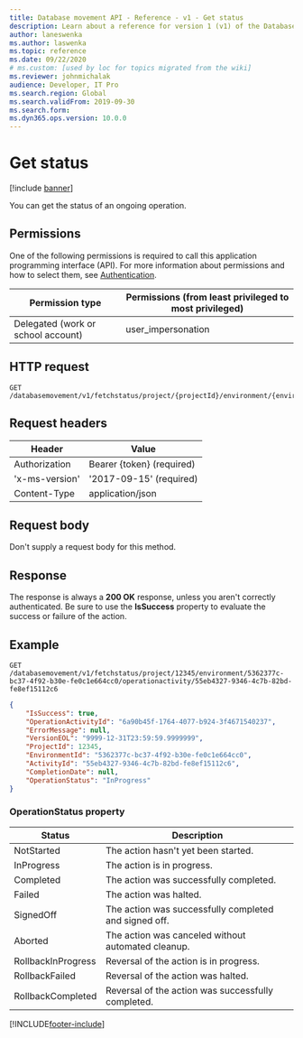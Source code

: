 ```yaml
---
title: Database movement API - Reference - v1 - Get status
description: Learn about a reference for version 1 (v1) of the Database Movement application programming interface (API) for getting statuses.
author: laneswenka
ms.author: laswenka
ms.topic: reference
ms.date: 09/22/2020
# ms.custom: [used by loc for topics migrated from the wiki]
ms.reviewer: johnmichalak
audience: Developer, IT Pro
ms.search.region: Global
ms.search.validFrom: 2019-09-30
ms.search.form: 
ms.dyn365.ops.version: 10.0.0
---
```


# Get status

[!include [banner](../../../includes/banner.md)]

You can get the status of an ongoing operation.

## Permissions

One of the following permissions is required to call this application programming interface (API). For more information about permissions and how to select them, see [Authentication](../dbmovement-api-authentication.md).

| Permission type                    | Permissions (from least privileged to most privileged) |
|------------------------------------|--------------------------------------------------------|
| Delegated (work or school account) | user\_impersonation                                    |

## HTTP request

<!-- { "blockType": "ignored" } -->
```http
GET /databasemovement/v1/fetchstatus/project/{projectId}/environment/{environmentId}/operationactivity/{operationactivityId}
```

## Request headers

| Header         | Value                     |
|----------------|---------------------------|
| Authorization  | Bearer {token} (required) |
| 'x-ms-version' | '2017-09-15' (required)   |
| Content-Type   | application/json          |

## Request body

Don't supply a request body for this method.

## Response

The response is always a **200 OK** response, unless you aren't correctly authenticated. Be sure to use the **IsSuccess** property to evaluate the success or failure of the action.

## Example

```http
GET /databasemovement/v1/fetchstatus/project/12345/environment/5362377c-bc37-4f92-b30e-fe0c1e664cc0/operationactivity/55eb4327-9346-4c7b-82bd-fe8ef15112c6
```

```json
{
    "IsSuccess": true,
    "OperationActivityId": "6a90b45f-1764-4077-b924-3f4671540237",
    "ErrorMessage": null,
    "VersionEOL": "9999-12-31T23:59:59.9999999",
    "ProjectId": 12345,
    "EnvironmentId": "5362377c-bc37-4f92-b30e-fe0c1e664cc0",
    "ActivityId": "55eb4327-9346-4c7b-82bd-fe8ef15112c6",
    "CompletionDate": null,
    "OperationStatus": "InProgress"
}
```

### OperationStatus property

| Status             | Description                                           |
|--------------------|-------------------------------------------------------|
| NotStarted         | The action hasn't yet been started.                   |
| InProgress         | The action is in progress.                            |
| Completed          | The action was successfully completed.                |
| Failed             | The action was halted.                                |
| SignedOff          | The action was successfully completed and signed off. |
| Aborted            | The action was canceled without automated cleanup.    |
| RollbackInProgress | Reversal of the action is in progress.                |
| RollbackFailed     | Reversal of the action was halted.                    |
| RollbackCompleted  | Reversal of the action was successfully completed.    |


[!INCLUDE[footer-include](../../../../../includes/footer-banner.md)]
